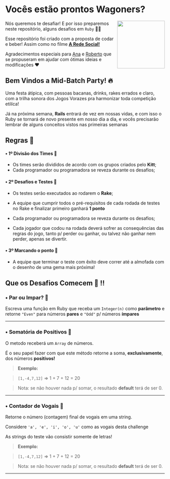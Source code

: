 
# Vocês estão prontos Wagoners?

<img align="right" srcset="https://i.imgsafe.org/2c/2c024270b3.gif, https://i.imgsafe.org/2c/2c024270b3.gif 1.5x, https://i.imgsafe.org/2c/2c024270b3.gif 2x" src="https://i.imgsafe.org/2c/2c024270b3.gif" width="150px;" />

Nós queremos te desafiar! E por isso preparemos neste repositório, alguns desafios em `Ruby` 👩‍💻

Esse repositório foi criado com a proposta de codar e beber! Assim como no filme **[A Rede Social!](https://awesome.re)**

Agradecimentos especiais para [Ana]() e [Roberto]() que se propuseram em ajudar com ótimas ideias e modificações ❤️



## Bem Vindos a Mid-Batch Party! 🔥

Uma festa átipica, com pessoas bacanas, drinks, rakes errados e claro, com a trilha sonora dos Jogos Vorazes pra harmonizar toda competição etilíca!

Já na próxima semana, **Rails** entrará de vez em nossas vidas, e com isso o Ruby se tornará de novo presente em nosso dia a dia, e vocês precisarão lembrar de alguns conceitos vistos nas primeiras semanas 

## Regras 📌


#### • 1º Divisão dos Times 👥
- Os times serão divididos de acordo com os grupos criados pelo **Kitt**;
- Cada programador ou programadora se reveza durante os desafios;

#### • 2º Desafios e Testes 💾
- Os testes serão executados ao rodarem o **Rake**;

- A equipe que cumprir todos o pré-requisitos de cada rodada de testes no Rake e finalizar primeiro ganhará **1 ponto**

- Cada programador ou programadora se reveza durante os desafios;

- Cada jogador que codou na rodada deverá sofrer as consequências das regras do jogo, tanto p/ perder ou ganhar, ou talvez não ganhar nem perder, apenas se divertir.

#### • 3º Marcando o ponto 🎉

- A equipe que terminar o teste com êxito deve correr até a almofada com o desenho de uma gema mais próxima!


## Que os Desafios Comecem 🤖 !!


### • Par ou Impar? 🙌

Escreva uma função em Ruby que receba um `Integer(n)` como **parâmetro** e retorne `"Even"` para números **pares** e `"Odd"` p/ números **ímpares**

----

### • Somatória de Positivos 🙌

O metodo receberá um `Array` de números.

É o seu papel fazer com que este método retorne a soma, **exclusivamente**, dos números **positivos!**


> **Exemplo:**

>  `[1,-4,7,12]` => 1 + 7 + 12 = 20

> Nota: se não houver nada p/ somar, o resultado **default** terá de ser 0.

----


### • Contador de Vogais 🙌

Retorne o número (contagem) final de vogais em uma string.

Considere `'a', 'e', 'i', 'o', 'u'` como as vogais desta challenge

As strings do teste vão consistir somente de letras!


> **Exemplo:**

>  `[1,-4,7,12]` => 1 + 7 + 12 = 20

> Nota: se não houver nada p/ somar, o resultado **default** terá de ser 0.

----